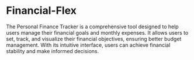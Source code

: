 # Financial-Flex
The Personal Finance Tracker is a comprehensive tool designed to help users manage their financial goals and monthly expenses. It allows users to set, track, and visualize their financial objectives, ensuring better budget management. With its intuitive interface, users can achieve financial stability and make informed decisions.
